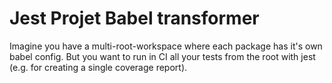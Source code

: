 # Jest Projet Babel transformer

Imagine you have a multi-root-workspace where each package has it's own babel config.
But you want to run in CI all your tests from the root with jest (e.g. for creating a single coverage report).
